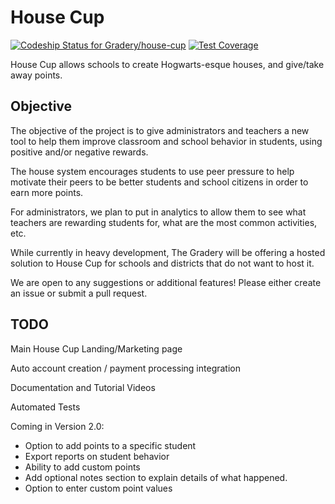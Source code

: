 # House Cup
[ ![Codeship Status for Gradery/house-cup](https://codeship.com/projects/ac696160-b557-0132-ad65-7279f6055769/status?branch=master)](https://codeship.com/projects/70737) [![Test Coverage](https://codeclimate.com/github/Gradery/house-cup/badges/coverage.svg)](https://codeclimate.com/github/Gradery/house-cup/coverage)

House Cup allows schools to create Hogwarts-esque houses, and give/take away points.

## Objective

The objective of the project is to give administrators and teachers a new tool to help them improve classroom and school behavior in students, using positive and/or negative rewards.

The house system encourages students to use peer pressure to help motivate their peers to be better students and school citizens in order to earn more points.

For administrators, we plan to put in analytics to allow them to see what teachers are rewarding students for, what are the most common activities, etc.

While currently in heavy development, The Gradery will be offering a hosted solution to House Cup for schools and districts that do not want to host it.

We are open to any suggestions or additional features! Please either create an issue or submit a pull request.

## TODO

Main House Cup Landing/Marketing page

Auto account creation / payment processing integration

Documentation and Tutorial Videos

Automated Tests

Coming in Version 2.0:
* Option to add points to a specific student
* Export reports on student behavior
* Ability to add custom points
* Add optional notes section to explain details of what happened.
* Option to enter custom point values